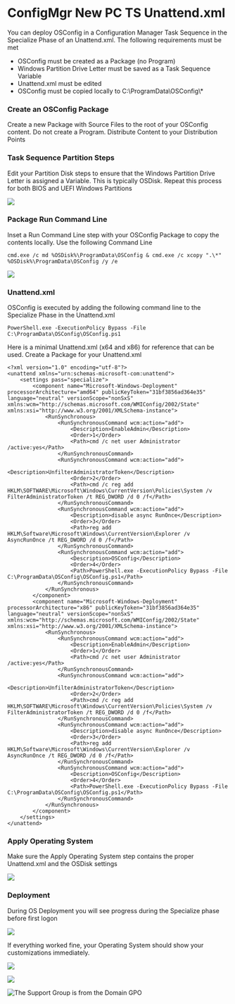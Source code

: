 # ConfigMgr New PC TS Unattend.xml

You can deploy OSConfig in a Configuration Manager Task Sequence in the Specialize Phase of an Unattend.xml.  The following requirements must be met

* OSConfig must be created as a Package \(no Program\)
* Windows Partition Drive Letter must be saved as a Task Sequence Variable
* Unattend.xml must be edited
* OSConfig must be copied locally to C:\ProgramData\OSConfig\\*

### Create an OSConfig Package

Create a new Package with Source Files to the root of your OSConfig content.  Do not create a Program.  Distribute Content to your Distribution Points

### Task Sequence Partition Steps

Edit your Partition Disk steps to ensure that the Windows Partition Drive Letter is assigned a Variable.  This is typically OSDisk.  Repeat this process for both BIOS and UEFI Windows Partitions

![](../../.gitbook/assets/2018-08-27_14-01-01.png)

### Package Run Command Line

Inset a Run Command Line step with your OSConfig Package to copy the contents locally.  Use the following Command Line

```text
cmd.exe /c md %OSDisk%\ProgramData\OSConfig & cmd.exe /c xcopy ".\*" %OSDisk%\ProgramData\OSConfig /y /e
```

![](../../.gitbook/assets/2018-08-27_14-03-38.png)

### Unattend.xml

OSConfig is executed by adding the following command line to the Specialize Phase in the Unattend.xml

```text
PowerShell.exe -ExecutionPolicy Bypass -File C:\ProgramData\OSConfig\OSConfig.ps1
```

Here is a minimal Unattend.xml \(x64 and x86\) for reference that can be used.  Create a Package for your Unattend.xml

```text
<?xml version="1.0" encoding="utf-8"?>
<unattend xmlns="urn:schemas-microsoft-com:unattend">
	<settings pass="specialize">
		<component name="Microsoft-Windows-Deployment" processorArchitecture="amd64" publicKeyToken="31bf3856ad364e35" language="neutral" versionScope="nonSxS" xmlns:wcm="http://schemas.microsoft.com/WMIConfig/2002/State" xmlns:xsi="http://www.w3.org/2001/XMLSchema-instance">
			<RunSynchronous>
				<RunSynchronousCommand wcm:action="add">
					<Description>EnableAdmin</Description>
					<Order>1</Order>
					<Path>cmd /c net user Administrator /active:yes</Path>
				</RunSynchronousCommand>
				<RunSynchronousCommand wcm:action="add">
					<Description>UnfilterAdministratorToken</Description>
					<Order>2</Order>
					<Path>cmd /c reg add HKLM\SOFTWARE\Microsoft\Windows\CurrentVersion\Policies\System /v FilterAdministratorToken /t REG_DWORD /d 0 /f</Path>
				</RunSynchronousCommand>
				<RunSynchronousCommand wcm:action="add">
					<Description>disable async RunOnce</Description>
					<Order>3</Order>
					<Path>reg add HKLM\Software\Microsoft\Windows\CurrentVersion\Explorer /v AsyncRunOnce /t REG_DWORD /d 0 /f</Path>
				</RunSynchronousCommand>
				<RunSynchronousCommand wcm:action="add">
					<Description>OSConfig</Description>
					<Order>4</Order>
					<Path>PowerShell.exe -ExecutionPolicy Bypass -File C:\ProgramData\OSConfig\OSConfig.ps1</Path>
				</RunSynchronousCommand>
			</RunSynchronous>
		</component>
		<component name="Microsoft-Windows-Deployment" processorArchitecture="x86" publicKeyToken="31bf3856ad364e35" language="neutral" versionScope="nonSxS" xmlns:wcm="http://schemas.microsoft.com/WMIConfig/2002/State" xmlns:xsi="http://www.w3.org/2001/XMLSchema-instance">
			<RunSynchronous>
				<RunSynchronousCommand wcm:action="add">
					<Description>EnableAdmin</Description>
					<Order>1</Order>
					<Path>cmd /c net user Administrator /active:yes</Path>
				</RunSynchronousCommand>
				<RunSynchronousCommand wcm:action="add">
					<Description>UnfilterAdministratorToken</Description>
					<Order>2</Order>
					<Path>cmd /c reg add HKLM\SOFTWARE\Microsoft\Windows\CurrentVersion\Policies\System /v FilterAdministratorToken /t REG_DWORD /d 0 /f</Path>
				</RunSynchronousCommand>
				<RunSynchronousCommand wcm:action="add">
					<Description>disable async RunOnce</Description>
					<Order>3</Order>
					<Path>reg add HKLM\Software\Microsoft\Windows\CurrentVersion\Explorer /v AsyncRunOnce /t REG_DWORD /d 0 /f</Path>
				</RunSynchronousCommand>
				<RunSynchronousCommand wcm:action="add">
					<Description>OSConfig</Description>
					<Order>4</Order>
					<Path>PowerShell.exe -ExecutionPolicy Bypass -File C:\ProgramData\OSConfig\OSConfig.ps1</Path>
				</RunSynchronousCommand>
			</RunSynchronous>
		</component>
	</settings>
</unattend>
```

### Apply Operating System

Make sure the Apply Operating System step contains the proper Unattend.xml and the OSDisk settings

![](../../.gitbook/assets/2018-08-27_14-15-30.png)

### Deployment

During OS Deployment you will see progress during the Specialize phase before first logon

![](../../.gitbook/assets/2018-08-27_13-24-51.png)

If everything worked fine, your Operating System should show your customizations immediately.

![](../../.gitbook/assets/2018-08-27_13-20-06.png)

![](../../.gitbook/assets/2018-08-30_15-16-30.png)

![The Support Group is from the Domain GPO](../../.gitbook/assets/2018-08-30_15-17-46.png)



